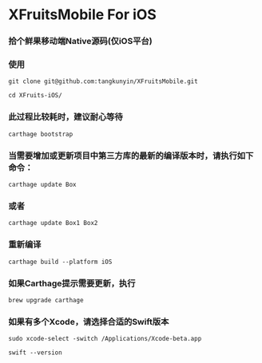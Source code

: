 # XFruitsMobile For iOS

### 拾个鲜果移动端Native源码(仅iOS平台)

### 使用

```
git clone git@github.com:tangkunyin/XFruitsMobile.git

cd XFruits-iOS/

```

### 此过程比较耗时，建议耐心等待

```
carthage bootstrap
```
    
### 当需要增加或更新项目中第三方库的最新的编译版本时，请执行如下命令：

    carthage update Box

### 或者

    carthage update Box1 Box2
    
### 重新编译

    carthage build --platform iOS

### 如果Carthage提示需要更新，执行
    brew upgrade carthage

### 如果有多个Xcode，请选择合适的Swift版本

    sudo xcode-select -switch /Applications/Xcode-beta.app

    swift --version
